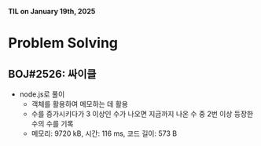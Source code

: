 **TIL on January 19th, 2025**

# Problem Solving
## BOJ#2526: 싸이클
* node.js로 풀이
    - 객체를 활용하여 메모하는 데 활용
    - 수를 증가시키다가 3 이상인 수가 나오면 지금까지 나온 수 중 2번 이상 등장한 수의 수를 기록
    - 메모리: 9720 kB, 시간: 116 ms, 코드 길이: 573 B
